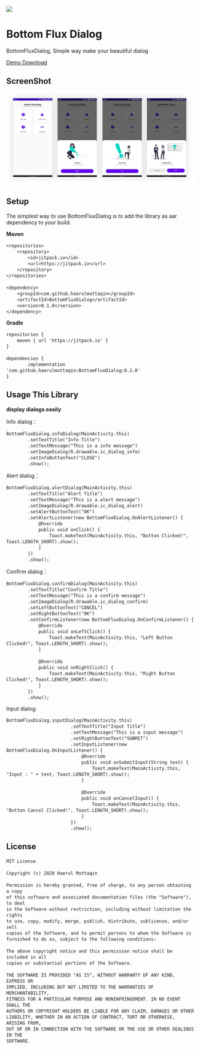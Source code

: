[![](https://jitpack.io/v/haerulmuttaqin/BottomFluxDialog.svg)](https://jitpack.io/#haerulmuttaqin/BottomFluxDialog)

Bottom Flux Dialog
===================
BottomFluxDialog, Simple way make your beautiful dialog

[Demo Download](https://github.com/haerulmuttaqin/BottomFluxDialog/blob/master/app-release.apk)

## ScreenShot
![image](https://github.com/haerulmuttaqin/BottomFluxDialog/blob/master/bottom-flux-ss.png)

## Setup
The simplest way to use BottomFluxDialog is to add the library as aar dependency to your build.

**Maven**

    <repositories>
		<repository>
		    <id>jitpack.io</id>
		    <url>https://jitpack.io</url>
		</repository>
	</repositories>

    <dependency>
        <groupId>com.github.haerulmuttaqin</groupId>
        <artifactId>BottomFluxDialog</artifactId>
        <version>0.1.0</version>
    </dependency>

**Gradle**

    repositories {
        maven { url 'https://jitpack.io' }
    }

    dependencies {
            implementation 'com.github.haerulmuttaqin:BottomFluxDialog:0.1.0'
    }

## Usage This Library

**display dialogs easily**

Info dialog：

    BottomFluxDialog.infoDialog(MainActivity.this)
            .setTextTitle("Info Title")
            .setTextMessage("This is a info message")
            .setImageDialog(R.drawable.ic_dialog_info)
            .setInfoButtonText("CLOSE")
            .show();

Alert dialog：

    BottomFluxDialog.alertDialog(MainActivity.this)
            .setTextTitle("Alert Title")
            .setTextMessage("This is a alert message")
            .setImageDialog(R.drawable.ic_dialog_alert)
            .setAlertButtonText("OK")
            .setAlertListener(new BottomFluxDialog.OnAlertListener() {
                @Override
                public void onClick() {
                    Toast.makeText(MainActivity.this, "Button Clicked!", Toast.LENGTH_SHORT).show();
                }
            })
            .show();

Confirm dialog：

    BottomFluxDialog.confirmDialog(MainActivity.this)
            .setTextTitle("Confirm Title")
            .setTextMessage("This is a confirm message")
            .setImageDialog(R.drawable.ic_dialog_confirm)
            .setLeftButtonText("CANCEL")
            .setRightButtonText("OK")
            .setConfirmListener(new BottomFluxDialog.OnConfirmListener() {
                @Override
                public void onLeftClick() {
                    Toast.makeText(MainActivity.this, "Left Button Clicked!", Toast.LENGTH_SHORT).show();
                }

                @Override
                public void onRightClick() {
                    Toast.makeText(MainActivity.this, "Right Button Clicked!", Toast.LENGTH_SHORT).show();
                }
            })
            .show();
            
Input dialog:

    BottomFluxDialog.inputDialog(MainActivity.this)
                            .setTextTitle("Input Title")
                            .setTextMessage("This is a input message")
                            .setRightButtonText("SUBMIT")
                            .setInputListener(new BottomFluxDialog.OnInputListener() {
                                @Override
                                public void onSubmitInput(String text) {
                                    Toast.makeText(MainActivity.this, "Input : " + text, Toast.LENGTH_SHORT).show();
                                }
    
                                @Override
                                public void onCancelInput() {
                                    Toast.makeText(MainActivity.this, "Button Cancel Clicked!", Toast.LENGTH_SHORT).show();
                                }
                            })
                            .show();

## License

    MIT License
    
    Copyright (c) 2020 Haerul Muttaqin
    
    Permission is hereby granted, free of charge, to any person obtaining a copy
    of this software and associated documentation files (the "Software"), to deal
    in the Software without restriction, including without limitation the rights
    to use, copy, modify, merge, publish, distribute, sublicense, and/or sell
    copies of the Software, and to permit persons to whom the Software is
    furnished to do so, subject to the following conditions:
    
    The above copyright notice and this permission notice shall be included in all
    copies or substantial portions of the Software.
    
    THE SOFTWARE IS PROVIDED "AS IS", WITHOUT WARRANTY OF ANY KIND, EXPRESS OR
    IMPLIED, INCLUDING BUT NOT LIMITED TO THE WARRANTIES OF MERCHANTABILITY,
    FITNESS FOR A PARTICULAR PURPOSE AND NONINFRINGEMENT. IN NO EVENT SHALL THE
    AUTHORS OR COPYRIGHT HOLDERS BE LIABLE FOR ANY CLAIM, DAMAGES OR OTHER
    LIABILITY, WHETHER IN AN ACTION OF CONTRACT, TORT OR OTHERWISE, ARISING FROM,
    OUT OF OR IN CONNECTION WITH THE SOFTWARE OR THE USE OR OTHER DEALINGS IN THE
    SOFTWARE.


